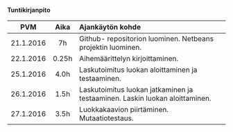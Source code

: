 
**Tuntikirjanpito**

|PVM| Aika|  Ajankäytön kohde|
|:----------:|:--------:|:-------------------------------------------------------------|
|21.1.2016|   7h   |Github- repositorion luominen. Netbeans projektin luominen.|
|22.1.2016|  0.25h  | Aihemäärittelyn kirjoittaminen.|
|25.1.2016|  4.0h  | Laskutoimitus luokan aloittaminen ja testaaminen.|
|26.1.2016|  1.5h  | Laskutoimitus luokan jatkaminen ja testaaminen. Laskin luokan aloittaminen.|
|27.1.2016|  3.5h  | Luokkakaavion piirtäminen. Mutaatiotestaus.|
